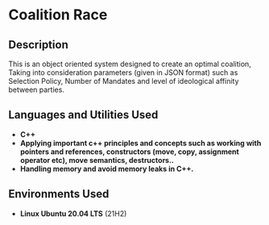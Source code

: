 <h1>Coalition Race</h1>


<h2>Description</h2>
This is an object oriented system designed to create an optimal coalition, Taking into consideration parameters (given in JSON format) such as Selection Policy, Number of Mandates and level of ideological affinity between parties.
<br />


<h2>Languages and Utilities Used</h2>

- <b>C++ </b>
- <b>Applying important c++ principles and concepts such as working with pointers and references, constructors (move, copy, assignment operator etc), move semantics, destructors..  </b>
- <b>Handling memory and avoid memory leaks in C++.</b>

<h2>Environments Used </h2>

- <b>Linux Ubuntu 20.04 LTS</b> (21H2)
